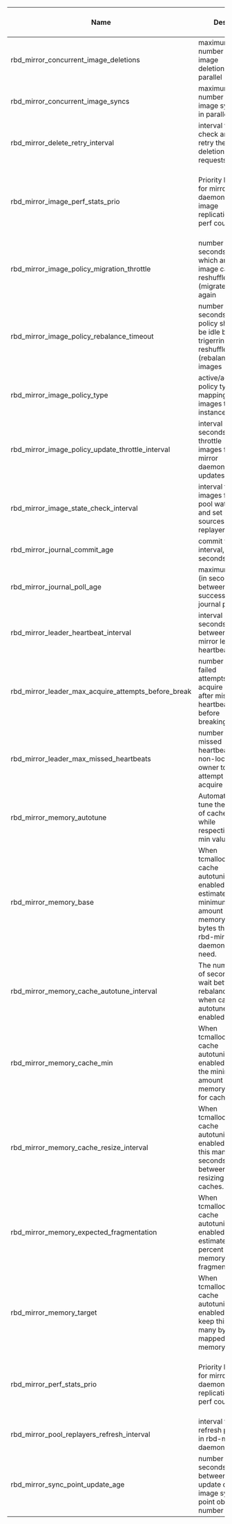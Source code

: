 | Name | Desc | Level | Type | non-Daemon Default | Daemon Default | Min | Max | Valid Values | verbatim | See also | Flags | Services | Validator | Long Desc | Tags |
| --- | --- | --- | --- | --- | --- | --- | --- | --- | --- | --- | --- | --- | --- | --- | --- |
| <span id="SP_rbd_mirror_concurrent_image_deletions">rbd_mirror_concurrent_image_deletions</span> |  maximum number of image deletions in parallel | Advanced | Uint | 1 |  | 1 |  |  |  |  |  | rbd-mirror |  |  |  |
| <span id="SP_rbd_mirror_concurrent_image_syncs">rbd_mirror_concurrent_image_syncs</span> |  maximum number of image syncs in parallel | Advanced | Uint | 5 |  |  |  |  |  |  |  | rbd-mirror |  |  |  |
| <span id="SP_rbd_mirror_delete_retry_interval">rbd_mirror_delete_retry_interval</span> |  interval to check and retry the failed deletion requests | Advanced | Float | 30 |  |  |  |  |  |  |  | rbd-mirror |  |  |  |
| <span id="SP_rbd_mirror_image_perf_stats_prio">rbd_mirror_image_perf_stats_prio</span> |  Priority level for mirror daemon per-image replication perf counters | Advanced | Int | 5 |  | 0 | 11 |  |  |  |  | rbd-mirror |  | The daemon will send per-image perf counter data to the manager daemon if the priority is not lower than mgr_stats_threshold. |  |
| <span id="SP_rbd_mirror_image_policy_migration_throttle">rbd_mirror_image_policy_migration_throttle</span> |  number of seconds after which an image can be reshuffled (migrated) again | Advanced | Uint | 300 |  |  |  |  |  |  |  | rbd-mirror |  |  |  |
| <span id="SP_rbd_mirror_image_policy_rebalance_timeout">rbd_mirror_image_policy_rebalance_timeout</span> |  number of seconds policy should be idle before trigerring reshuffle (rebalance) of images | Advanced | Float | 0 |  |  |  |  |  |  |  | rbd-mirror |  |  |  |
| <span id="SP_rbd_mirror_image_policy_type">rbd_mirror_image_policy_type</span> |  active/active policy type for mapping images to instances | Advanced | Str | simple |  |  |  | ["none", "simple"] |  |  |  | rbd-mirror |  |  |  |
| <span id="SP_rbd_mirror_image_policy_update_throttle_interval">rbd_mirror_image_policy_update_throttle_interval</span> |  interval (in seconds) to throttle images for mirror daemon peer updates | Advanced | Float | 1 |  | 1 |  |  |  |  |  | rbd-mirror |  |  |  |
| <span id="SP_rbd_mirror_image_state_check_interval">rbd_mirror_image_state_check_interval</span> |  interval to get images from pool watcher and set sources in replayer | Advanced | Uint | 30 |  | 1 |  |  |  |  |  | rbd-mirror |  |  |  |
| <span id="SP_rbd_mirror_journal_commit_age">rbd_mirror_journal_commit_age</span> |  commit time interval, seconds | Advanced | Float | 5 |  |  |  |  |  |  |  | rbd-mirror |  |  |  |
| <span id="SP_rbd_mirror_journal_poll_age">rbd_mirror_journal_poll_age</span> |  maximum age (in seconds) between successive journal polls | Advanced | Float | 5 |  |  |  |  |  |  |  | rbd-mirror |  |  |  |
| <span id="SP_rbd_mirror_leader_heartbeat_interval">rbd_mirror_leader_heartbeat_interval</span> |  interval (in seconds) between mirror leader heartbeats | Advanced | Uint | 5 |  | 1 |  |  |  |  |  | rbd-mirror |  |  |  |
| <span id="SP_rbd_mirror_leader_max_acquire_attempts_before_break">rbd_mirror_leader_max_acquire_attempts_before_break</span> |  number of failed attempts to acquire lock after missing heartbeats before breaking lock | Advanced | Uint | 3 |  |  |  |  |  |  |  | rbd-mirror |  |  |  |
| <span id="SP_rbd_mirror_leader_max_missed_heartbeats">rbd_mirror_leader_max_missed_heartbeats</span> |  number of missed heartbeats for non-lock owner to attempt to acquire lock | Advanced | Uint | 2 |  |  |  |  |  |  |  | rbd-mirror |  |  |  |
| <span id="SP_rbd_mirror_memory_autotune">rbd_mirror_memory_autotune</span> |  Automatically tune the ratio of caches while respecting min values. | Dev | Bool | True |  |  |  |  |  | [[rbd_mirror_memory_target](/rbd-mirror/rbd.md#SP_rbd_mirror_memory_target)] |  | rbd-mirror |  |  |  |
| <span id="SP_rbd_mirror_memory_base">rbd_mirror_memory_base</span> |  When tcmalloc and cache autotuning is enabled, estimate the minimum amount of memory in bytes the rbd-mirror daemon will need. | Dev | Size | 768_M |  |  |  |  |  | [[rbd_mirror_memory_autotune](/rbd-mirror/rbd.md#SP_rbd_mirror_memory_autotune)] |  | rbd-mirror |  |  |  |
| <span id="SP_rbd_mirror_memory_cache_autotune_interval">rbd_mirror_memory_cache_autotune_interval</span> |  The number of seconds to wait between rebalances when cache autotune is enabled. | Dev | Float | 30 |  |  |  |  |  | [[rbd_mirror_memory_autotune](/rbd-mirror/rbd.md#SP_rbd_mirror_memory_autotune)] |  | rbd-mirror |  |  |  |
| <span id="SP_rbd_mirror_memory_cache_min">rbd_mirror_memory_cache_min</span> |  When tcmalloc and cache autotuning is enabled, set the minimum amount of memory used for cache. | Dev | Size | 128_M |  |  |  |  |  | [[rbd_mirror_memory_autotune](/rbd-mirror/rbd.md#SP_rbd_mirror_memory_autotune)] |  | rbd-mirror |  |  |  |
| <span id="SP_rbd_mirror_memory_cache_resize_interval">rbd_mirror_memory_cache_resize_interval</span> |  When tcmalloc and cache autotuning is enabled, wait this many seconds between resizing caches. | Dev | Float | 5 |  |  |  |  |  | [[rbd_mirror_memory_autotune](/rbd-mirror/rbd.md#SP_rbd_mirror_memory_autotune)] |  | rbd-mirror |  |  |  |
| <span id="SP_rbd_mirror_memory_expected_fragmentation">rbd_mirror_memory_expected_fragmentation</span> |  When tcmalloc and cache autotuning is enabled, estimate the percent of memory fragmentation. | Dev | Float | 0.15 |  | 0 | 1 |  |  | [[rbd_mirror_memory_autotune](/rbd-mirror/rbd.md#SP_rbd_mirror_memory_autotune)] |  | rbd-mirror |  |  |  |
| <span id="SP_rbd_mirror_memory_target">rbd_mirror_memory_target</span> |  When tcmalloc and cache autotuning is enabled, try to keep this many bytes mapped in memory. | Basic | Size | 4_G |  |  |  |  |  | [[rbd_mirror_memory_autotune](/rbd-mirror/rbd.md#SP_rbd_mirror_memory_autotune)] |  | rbd-mirror |  |  |  |
| <span id="SP_rbd_mirror_perf_stats_prio">rbd_mirror_perf_stats_prio</span> |  Priority level for mirror daemon replication perf counters | Advanced | Int | 5 |  | 0 | 11 |  |  |  |  | rbd-mirror |  | The daemon will send perf counter data to the manager daemon if the priority is not lower than mgr_stats_threshold. |  |
| <span id="SP_rbd_mirror_pool_replayers_refresh_interval">rbd_mirror_pool_replayers_refresh_interval</span> |  interval to refresh peers in rbd-mirror daemon | Advanced | Uint | 30 |  |  |  |  |  |  |  | rbd-mirror |  |  |  |
| <span id="SP_rbd_mirror_sync_point_update_age">rbd_mirror_sync_point_update_age</span> |  number of seconds between each update of the image sync point object number | Advanced | Float | 30 |  |  |  |  |  |  |  | rbd-mirror |  |  |  |
